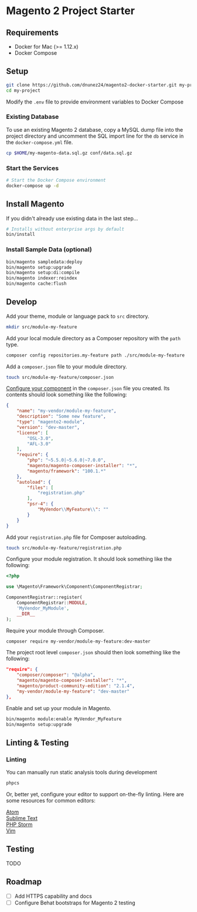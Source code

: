 # Magento 2 Project Starter

## Requirements

* Docker for Mac (>= 1.12.x)
* Docker Compose

## Setup

```bash
git clone https://github.com/dnunez24/magento2-docker-starter.git my-project
cd my-project

```

Modify the `.env` file to provide environment variables to Docker Compose

### Existing Database

To use an existing Magento 2 database, copy a MySQL dump file into the project directory and uncomment the SQL import line for the `db` service in the `docker-compose.yml` file.

```bash
cp $HOME/my-magento-data.sql.gz conf/data.sql.gz
```

### Start the Services

```bash
# Start the Docker Compose environment
docker-compose up -d
```

## Install Magento

If you didn't already use existing data in the last step...

```bash
# Installs without enterprise args by default
bin/install
```

### Install Sample Data (optional)

```bash
bin/magento sampledata:deploy
bin/magento setup:upgrade
bin/magento setup:di:compile
bin/magento indexer:reindex
bin/magento cache:flush
```

## Develop

Add your theme, module or language pack to `src` directory.

```bash
mkdir src/module-my-feature
```

Add your local module directory as a Composer repository with the `path` type.

```bash
composer config repositories.my-feature path ./src/module-my-feature
```

Add a `composer.json` file to your module directory.

```bash
touch src/module-my-feature/composer.json
```

[Configure your component](http://devdocs.magento.com/guides/v2.1/extension-dev-guide/package/package_module.html) in the `composer.json` file you created. Its contents should look something like the following:

```json
{
    "name": "my-vendor/module-my-feature",
    "description": "Some new feature",
    "type": "magento2-module",
    "version": "dev-master",
    "license": [
        "OSL-3.0",
        "AFL-3.0"
    ],
    "require": {
        "php": "~5.5.0|~5.6.0|~7.0.0",
        "magento/magento-composer-installer": "*",
        "magento/framework": "100.1.*"
    },
    "autoload": {
        "files": [
            "registration.php"
        ],
        "psr-4": {
            "MyVendor\\MyFeature\\": ""
        }
    }
}
```

Add your `registration.php` file for Composer autoloading.

```bash
touch src/module-my-feature/registration.php
```

Configure your module registration. It should look something like the following:

```php
<?php

use \Magento\Framework\Component\ComponentRegistrar;

ComponentRegistrar::register(
    ComponentRegistrar::MODULE,
    'MyVendor_MyModule',
    __DIR__
);

```

Require your module through Composer.

```bash
composer require my-vendor/module-my-feature:dev-master
```

The project root level `composer.json` should then look something like the following:

```json
"require": {
    "composer/composer": "@alpha",
    "magento/magento-composer-installer": "*",
    "magento/product-community-edition": "2.1.4",
    "my-vendor/module-my-feature": "dev-master"
},
```

Enable and set up your module in Magento.

```bash
bin/magento module:enable MyVendor_MyFeature
bin/magento setup:upgrade
```

## Linting & Testing

### Linting

You can manually run static analysis tools during development

```bash
phpcs
```

Or, better yet, configure your editor to support on-the-fly linting. Here are some resources for common editors:

[Atom](https://atom.io/packages/linter)  
[Sublime Text](http://www.sublimelinter.com/en/latest/)  
[PHP Storm](https://www.jetbrains.com/help/phpstorm/2016.3/using-php-code-sniffer-tool.html)  
[Vim](https://github.com/bpearson/vim-phpcs)  

## Testing

TODO

## Roadmap

* [ ] Add HTTPS capability and docs
* [ ] Configure Behat bootstraps for Magento 2 testing
